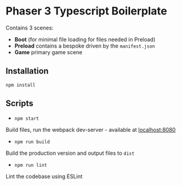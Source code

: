 # Phaser 3 Typescript Boilerplate
Contains 3 scenes:
- **Boot** (for minimal file loading for files needed in Preload)
- **Preload** contains a bespoke driven by the `manifest.json`
- **Game** primary game scene

## Installation

`npm install`

## Scripts

- `npm start`

Build files, run the webpack dev-server - available at [localhost:8080](http://localhost:8080)

- `npm run build`

Build the production version and output files to `dist`

- `npm run lint`

Lint the codebase using ESLint
